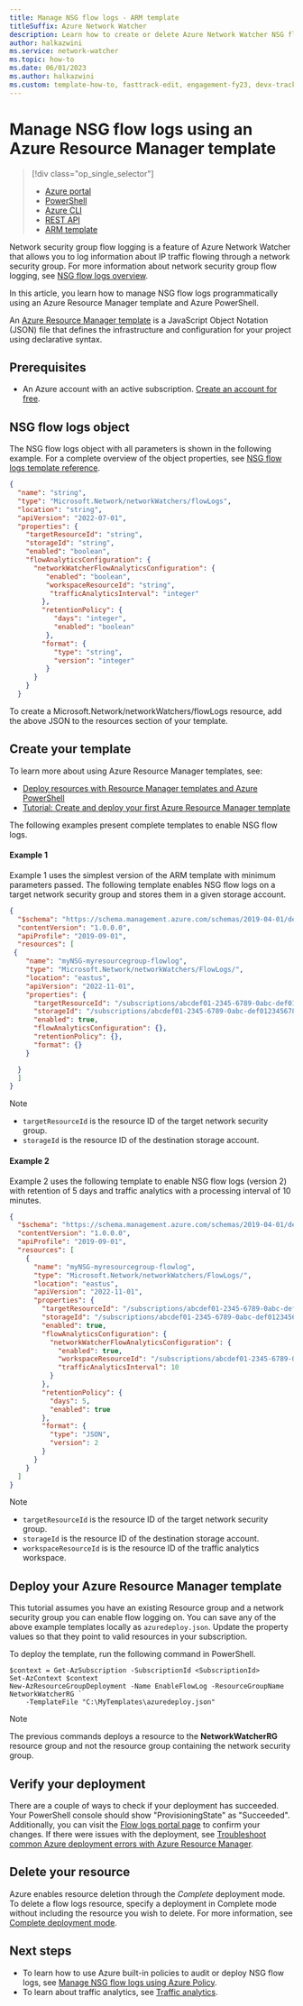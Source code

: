 ```yaml
---
title: Manage NSG flow logs - ARM template
titleSuffix: Azure Network Watcher
description: Learn how to create or delete Azure Network Watcher NSG flow logs using an Azure Resource Manager template (ARM template).
author: halkazwini
ms.service: network-watcher
ms.topic: how-to
ms.date: 06/01/2023
ms.author: halkazwini
ms.custom: template-how-to, fasttrack-edit, engagement-fy23, devx-track-arm-template, engagement-fy23
---
```


# Manage NSG flow logs using an Azure Resource Manager template

> [!div class="op_single_selector"]
> - [Azure portal](nsg-flow-logging.md)
> - [PowerShell](network-watcher-nsg-flow-logging-powershell.md)
> - [Azure CLI](network-watcher-nsg-flow-logging-cli.md)
> - [REST API](network-watcher-nsg-flow-logging-rest.md)
> - [ARM template](network-watcher-nsg-flow-logging-azure-resource-manager.md)

Network security group flow logging is a feature of Azure Network Watcher that allows you to log information about IP traffic flowing through a network security group. For more information about network security group flow logging, see [NSG flow logs overview](network-watcher-nsg-flow-logging-overview.md).

In this article, you learn how to manage NSG flow logs programmatically using an Azure Resource Manager template and Azure PowerShell.

An [Azure Resource Manager template](../azure-resource-manager/templates/overview.md) is a JavaScript Object Notation (JSON) file that defines the infrastructure and configuration for your project using declarative syntax.

## Prerequisites

- An Azure account with an active subscription. [Create an account for free](https://azure.microsoft.com/free/?WT.mc_id=A261C142F).

## NSG flow logs object

The NSG flow logs object with all parameters is shown in the following example. For a complete overview of the object properties, see [NSG flow logs template reference](/azure/templates/microsoft.network/networkwatchers/flowlogs).

```json
{
  "name": "string",
  "type": "Microsoft.Network/networkWatchers/flowLogs",
  "location": "string",
  "apiVersion": "2022-07-01",
  "properties": {
    "targetResourceId": "string",
    "storageId": "string",
    "enabled": "boolean",
    "flowAnalyticsConfiguration": {
      "networkWatcherFlowAnalyticsConfiguration": {
         "enabled": "boolean",
         "workspaceResourceId": "string",
          "trafficAnalyticsInterval": "integer"
        },
        "retentionPolicy": {
           "days": "integer",
           "enabled": "boolean"
         },
        "format": {
           "type": "string",
           "version": "integer"
         }
      }
    }
  }
```
To create a Microsoft.Network/networkWatchers/flowLogs resource, add the above JSON to the resources section of your template.

## Create your template

To learn more about using Azure Resource Manager templates, see:

- [Deploy resources with Resource Manager templates and Azure PowerShell](../azure-resource-manager/templates/deploy-powershell.md)
- [Tutorial: Create and deploy your first Azure Resource Manager template](../azure-resource-manager/templates/template-tutorial-create-first-template.md?tabs=azure-powershell)

The following examples present complete templates to enable NSG flow logs.

#### Example 1

Example 1 uses the simplest version of the ARM template with minimum parameters passed. The following template enables NSG flow logs on a target network security group and stores them in a given storage account.

```json
{
  "$schema": "https://schema.management.azure.com/schemas/2019-04-01/deploymentTemplate.json#",
  "contentVersion": "1.0.0.0",
  "apiProfile": "2019-09-01",
  "resources": [
 {
    "name": "myNSG-myresourcegroup-flowlog",
    "type": "Microsoft.Network/networkWatchers/FlowLogs/",
    "location": "eastus",
    "apiVersion": "2022-11-01",
    "properties": {
      "targetResourceId": "/subscriptions/abcdef01-2345-6789-0abc-def012345678/resourceGroups/myResourceGroup/providers/Microsoft.Network/networkSecurityGroups/myNSG",
      "storageId": "/subscriptions/abcdef01-2345-6789-0abc-def012345678/resourceGroups/myResourceGroup/providers/Microsoft.Storage/storageAccounts/myStorageAccount",
      "enabled": true,
      "flowAnalyticsConfiguration": {},
      "retentionPolicy": {},
      "format": {}
    }

  }
  ]
}
```

> [!NOTE]
> * `targetResourceId` is the resource ID of the target network security group.
> * `storageId` is the resource ID of the destination storage account.

#### Example 2
Example 2 uses the following template to enable NSG flow logs (version 2) with retention of 5 days and traffic analytics with a processing interval of 10 minutes.

```json
{
  "$schema": "https://schema.management.azure.com/schemas/2019-04-01/deploymentTemplate.json#",
  "contentVersion": "1.0.0.0",
  "apiProfile": "2019-09-01",
  "resources": [
    {
      "name": "myNSG-myresourcegroup-flowlog",
      "type": "Microsoft.Network/networkWatchers/FlowLogs/",
      "location": "eastus",
      "apiVersion": "2022-11-01",
      "properties": {
        "targetResourceId": "/subscriptions/abcdef01-2345-6789-0abc-def012345678/resourceGroups/myResourceGroup/providers/Microsoft.Network/networkSecurityGroups/myNSG",
        "storageId": "/subscriptions/abcdef01-2345-6789-0abc-def012345678/resourceGroups/myResourceGroup/providers/Microsoft.Storage/storageAccounts/myStorageAccount",
        "enabled": true,
        "flowAnalyticsConfiguration": {
          "networkWatcherFlowAnalyticsConfiguration": {
            "enabled": true,
            "workspaceResourceId": "/subscriptions/abcdef01-2345-6789-0abc-def012345678/resourceGroups/defaultresourcegroup-eus/providers/Microsoft.OperationalInsights/workspaces/DefaultWorkspace-abcdef01-2345-6789-0abc-def012345678-EUS",
            "trafficAnalyticsInterval": 10
          }
        },
        "retentionPolicy": {
          "days": 5,
          "enabled": true
        },
        "format": {
          "type": "JSON",
          "version": 2
        }
      }
    }
  ]
}
```

> [!NOTE]
> * `targetResourceId` is the resource ID of the target network security group.
> * `storageId` is the resource ID of the destination storage account.
> * `workspaceResourceId` is is the resource ID of the traffic analytics workspace.

## Deploy your Azure Resource Manager template

This tutorial assumes you have an existing Resource group and a network security group you can enable flow logging on.
You can save any of the above example templates locally as `azuredeploy.json`. Update the property values so that they point to valid resources in your subscription.

To deploy the template, run the following command in PowerShell.
```azurepowershell
$context = Get-AzSubscription -SubscriptionId <SubscriptionId>
Set-AzContext $context
New-AzResourceGroupDeployment -Name EnableFlowLog -ResourceGroupName NetworkWatcherRG `
    -TemplateFile "C:\MyTemplates\azuredeploy.json"
```

> [!NOTE]
> The previous commands deploys a resource to the **NetworkWatcherRG** resource group and not the resource group containing the network security group.

## Verify your deployment

There are a couple of ways to check if your deployment has succeeded. Your PowerShell console should show "ProvisioningState" as "Succeeded". Additionally, you can visit the [Flow logs portal page](https://portal.azure.com/#blade/Microsoft_Azure_Network/NetworkWatcherMenuBlade/flowLogs) to confirm your changes. If there were issues with the deployment, see [Troubleshoot common Azure deployment errors with Azure Resource Manager](../azure-resource-manager/templates/common-deployment-errors.md).

## Delete your resource

Azure enables resource deletion through the *Complete* deployment mode. To delete a flow logs resource, specify a deployment in Complete mode without including the resource you wish to delete. For more information, see [Complete deployment mode](../azure-resource-manager/templates/deployment-modes.md#complete-mode).

## Next steps

- To learn how to use Azure built-in policies to audit or deploy NSG flow logs, see [Manage NSG flow logs using Azure Policy](nsg-flow-logs-policy-portal.md).
- To learn about traffic analytics, see [Traffic analytics](traffic-analytics.md).